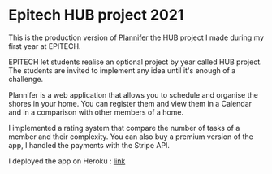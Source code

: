 # Epitech HUB project 2021

This is the production version of [Plannifer](https://www.plannifer.herokuapp.com) the HUB project I made during my first year at EPITECH.

EPITECH let students realise an optional project by year called HUB project.
The students are invited to implement any idea until it's enough of a challenge.

Plannifer is a web application that allows you to schedule and organise the shores in your home.
You can register them and view them in a Calendar and in a comparison with other members of a home.

I implemented a rating system that compare the number of tasks of a member and their complexity.
You can also buy a premium version of the app, I handled the payments with the Stripe API.

I deployed the app on Heroku : [link](https://www.plannifer.herokuapp.com)
